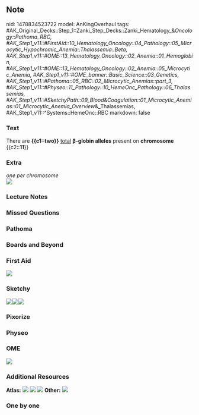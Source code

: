 ## Note
nid: 1478834523722
model: AnKingOverhaul
tags: #AK_Original_Decks::Step_1::Zanki_Step_Decks::Zanki_Hematology_&_Oncology::Pathoma_RBC, #AK_Step1_v11::#FirstAid::10_Hematology_Oncology::04_Pathology::05_Microcytic_Hypochromic_Anemia::Thalassemia::Beta, #AK_Step1_v11::#OME::13_Hematology_Oncology::02_Anemia::01_Hemoglobin, #AK_Step1_v11::#OME::13_Hematology_Oncology::02_Anemia::05_Microcytic_Anemia, #AK_Step1_v11::#OME_banner::Basic_Science::03_Genetics, #AK_Step1_v11::#Pathoma::05_RBC::02_Microcytic_Anemias::part_3, #AK_Step1_v11::#Physeo::11_Pathology::10_HemeOnc_Pathology::06_Thalassemias, #AK_Step1_v11::#SketchyPath::09_Blood_&_Coagulation::01_Microcytic_Anemias::01_Microcytic_Anemia_Overview_&_Thalassemias, #AK_Step1_v11::^Systems::HemeOnc::RBC
markdown: false

### Text
<div>
  <div>
    There are <b>{{c1::two}}</b> <u>total</u> <b>β-globin
    alleles</b> present on <b>chromosome</b> {{c2::<b>11</b>}}
  </div>
</div>

### Extra
<div>
  <div>
    <i>one per chromosome</i>
  </div>
</div>
<div>
  <i><img src="paste-77326591197297.jpg"></i>
</div>

### Lecture Notes


### Missed Questions


### Pathoma


### Boards and Beyond


### First Aid
<img src="tmpJxgUQe.png">

### Sketchy
<div><img src=
"Screen%20Shot%202020-02-08%20at%2011.12.22%20PM.JPG"><img src=
"Screen%20Shot%202020-02-08%20at%2011.12.11%20PM.JPG"><img src=
"Zoverall%20picture%20(66)_1566160514431.JPG"></div>

### Pixorize


### Physeo


### OME
<div class="ome-widget">
  <a href="https://onlinemeded.org/spa/genetics?ref=anki"><img src=
  "_OME_AnkiFlashcards_Topic_1.png"></a>
</div>

### Additional Resources
<b>Atlas:</b> <img src="tmpdDs6ho.png"> <img src="tmpKqjwPt.png">
<img src="tmpUaULtr.png"> <b>Other:</b> <img src="tmpCZ4FXy.png">

### One by one


